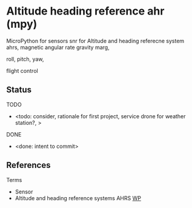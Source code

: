 # Altitude heading reference ahr (mpy)

MicroPython for sensors snr for Altitude and heading referecne system ahrs, magnetic angular rate gravity marg, 

roll, pitch, yaw, 

flight control 

## Status

TODO
* <todo: consider, rationale for first project, service drone for weather station?, >

DONE
* <done: intent to commit>

## References

Terms
* Sensor
* Altitude and heading reference systems AHRS [WP](https://en.wikipedia.org/wiki/Attitude_and_heading_reference_system)